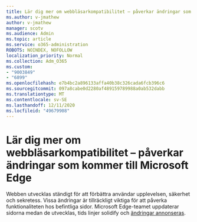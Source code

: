 ```yaml
---
title: Lär dig mer om webbläsarkompatibilitet – påverkar ändringar som kommer till Microsoft Edge
ms.author: v-jmathew
author: v-jmathew
manager: scotv
ms.audience: Admin
ms.topic: article
ms.service: o365-administration
ROBOTS: NOINDEX, NOFOLLOW
localization_priority: Normal
ms.collection: Adm_O365
ms.custom:
- "9003849"
- "6899"
ms.openlocfilehash: e7b4bc2a896133affa40b38c326cada6fcb396c6
ms.sourcegitcommit: 097a8cabe0d2280af489159789988a0ab532dabb
ms.translationtype: MT
ms.contentlocale: sv-SE
ms.lasthandoff: 12/11/2020
ms.locfileid: "49679908"
---
```

# <a name="learn-about-site-compatibilityaffecting-changes-coming-to-microsoft-edge"></a>Lär dig mer om webbläsarkompatibilitet – påverkar ändringar som kommer till Microsoft Edge

Webben utvecklas ständigt för att förbättra användar upplevelsen, säkerhet och sekretess. Vissa ändringar är tillräckligt viktiga för att påverka funktionaliteten hos befintliga sidor. Microsoft Edge-teamet uppdaterar sidorna medan de utvecklas, tids linjer solidify och [ändringar annonseras](https://go.microsoft.com/fwlink/?linkid=2135534).
